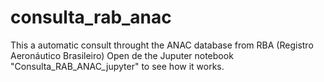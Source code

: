 # consulta_rab_anac
This a automatic consult throught the ANAC database from RBA (Registro Aeronáutico Brasileiro)
Open de the Juputer notebook "Consulta_RAB_ANAC_jupyter" to see how it works.
